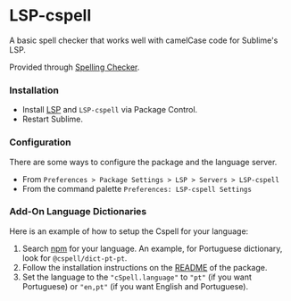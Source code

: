 # LSP-cspell

A basic spell checker that works well with camelCase code for Sublime's LSP.

Provided through [Spelling Checker](https://github.com/streetsidesoftware/vscode-spell-checker).

### Installation

* Install [LSP](https://packagecontrol.io/packages/LSP) and `LSP-cspell` via Package Control.
* Restart Sublime.

### Configuration

There are some ways to configure the package and the language server.

- From `Preferences > Package Settings > LSP > Servers > LSP-cspell`
- From the command palette `Preferences: LSP-cspell Settings`

### Add-On Language Dictionaries

Here is an example of how to setup the Cspell for your language:
1. Search [npm](https://www.npmjs.com/search?q=%40cspell%2Fdict-) for your language. An example, for Portuguese dictionary, look for `@cspell/dict-pt-pt`.
2. Follow the installation instructions on the [README](https://www.npmjs.com/package/cspell-dict-pt-pt#user-content-installation) of the package.
3. Set the language to the `"cSpell.language"` to `"pt"` (if you want Portuguese) or `"en,pt"` (if you want English and Portuguese).